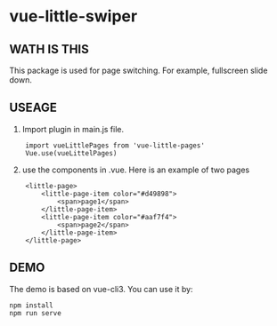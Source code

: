 # vue-little-swiper

## WATH IS THIS

This package is used for page switching. For example, fullscreen slide down. 

## USEAGE

1. Import plugin in main.js file.
```
    import vueLittlePages from 'vue-little-pages'
    Vue.use(vueLittelPages)
```
2. use the components in .vue. Here is an example of two pages
```
    <little-page>
        <little-page-item color="#d49898">
            <span>page1</span>
        </little-page-item>
        <little-page-item color="#aaf7f4">
            <span>page2</span>
        </little-page-item>
    </little-page>
```

## DEMO

The demo is based on vue-cli3. You can use it by:
```
npm install
npm run serve
```